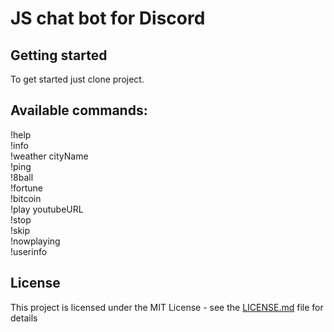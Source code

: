 # JS chat bot for Discord



## Getting started

To get started just clone project.

## Available commands:
  
!help    
!info    
!weather cityName    
!ping  
!8ball   
!fortune  
!bitcoin  
!play youtubeURL    
!stop      
!skip     
!nowplaying  
!userinfo  

## License
This project is licensed under the MIT License - see the [LICENSE.md](LICENSE) file for details